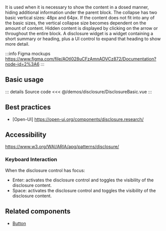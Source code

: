 It is used when it is necessary to show the content in a dosed manner, hiding additional information under the parent block.
The collapse has two basic vertical sizes: 48px and 64px.
If the content does not fit into any of the basic sizes, the vertical collapse size becomes dependent on the amount of content.
Hidden content is displayed by clicking on the arrow or throughout the entire block.
A disclosure widget is a widget containing a short summary or heading,
plus a UI control to expand that heading to show more detail.

:::info Figma mockups
https://www.figma.com/file/AOtI028uCFzAmnADVCz872/Documentation?node-id=2%3A6
:::

## Basic usage

<DisclosureBasic />

::: details Source code
<<< @/demos/disclosure/DisclosureBasic.vue
:::

## Best practices

- [Open-UI] https://open-ui.org/components/disclosure.research/

## Accessibility

https://www.w3.org/WAI/ARIA/apg/patterns/disclosure/

### Keyboard Interaction

When the disclosure control has focus:

- Enter: activates the disclosure control and toggles the visibility of the disclosure content.
- Space: activates the disclosure control and toggles the visibility of the disclosure content.

## Related components

- [Button](/components/button/button.doc)

